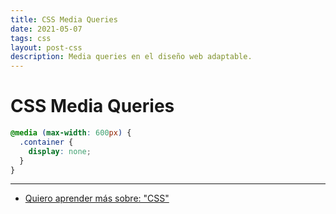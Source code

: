 ```yaml
---
title: CSS Media Queries
date: 2021-05-07
tags: css
layout: post-css
description: Media queries en el diseño web adaptable.
---
```


# CSS Media Queries

````css
@media (max-width: 600px) {
  .container {
    display: none;
  }
}
````

***

- [Quiero aprender más sobre: "CSS"](../00/css)
